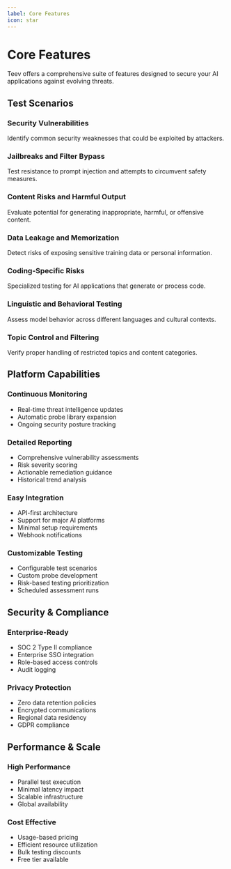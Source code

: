 ```yaml
---
label: Core Features
icon: star
---
```


# Core Features

Teev offers a comprehensive suite of features designed to secure your AI applications against evolving threats.

## Test Scenarios

### Security Vulnerabilities
Identify common security weaknesses that could be exploited by attackers.

### Jailbreaks and Filter Bypass
Test resistance to prompt injection and attempts to circumvent safety measures.

### Content Risks and Harmful Output
Evaluate potential for generating inappropriate, harmful, or offensive content.

### Data Leakage and Memorization
Detect risks of exposing sensitive training data or personal information.

### Coding-Specific Risks
Specialized testing for AI applications that generate or process code.

### Linguistic and Behavioral Testing
Assess model behavior across different languages and cultural contexts.

### Topic Control and Filtering
Verify proper handling of restricted topics and content categories.

## Platform Capabilities

### Continuous Monitoring
- Real-time threat intelligence updates
- Automatic probe library expansion
- Ongoing security posture tracking

### Detailed Reporting
- Comprehensive vulnerability assessments
- Risk severity scoring
- Actionable remediation guidance
- Historical trend analysis

### Easy Integration
- API-first architecture
- Support for major AI platforms
- Minimal setup requirements
- Webhook notifications

### Customizable Testing
- Configurable test scenarios
- Custom probe development
- Risk-based testing prioritization
- Scheduled assessment runs

## Security & Compliance

### Enterprise-Ready
- SOC 2 Type II compliance
- Enterprise SSO integration
- Role-based access controls
- Audit logging

### Privacy Protection
- Zero data retention policies
- Encrypted communications
- Regional data residency
- GDPR compliance

## Performance & Scale

### High Performance
- Parallel test execution
- Minimal latency impact
- Scalable infrastructure
- Global availability

### Cost Effective
- Usage-based pricing
- Efficient resource utilization
- Bulk testing discounts
- Free tier available 